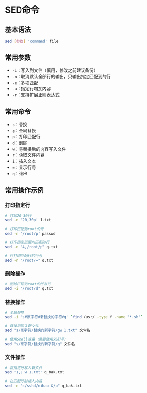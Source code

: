 # SED命令

## 基本语法

```bash
sed [参数] 'command' file
```

## 常用参数

- `-i`：写入到文件（慎用，修改之前建议备份）
- `-n`：取消默认全部行的输出，只输出指定匹配到的行
- `-e`：多项匹配
- `-a`：指定行增加内容
- `-r`：支持扩展正则表达式

## 常用命令

- `s`：替换
- `g`：全局替换
- `p`：打印匹配行
- `d`：删除
- `w`：将替换后的内容写入文件
- `r`：读取文件内容
- `i`：插入文本
- `=`：显示行号
- `q`：退出

## 常用操作示例

### 打印指定行

```bash
# 打印20-30行
sed -n '20,30p' 1.txt

# 打印匹配到root的行
sed -n '/root/p' passwd

# 打印指定范围内匹配的行
sed -n "4,/root/p" q.txt

# 只打印匹配行的行号
sed -n "/root/=" q.txt
```

### 删除操作

```bash
# 删除匹配到root的所有行
sed -i "/root/d" q.txt
```

### 替换操作

```bash
# 全局替换
sed -i 's#原字符#新替换的字符#g' `find /usr/ -type f -name "*.sh"`

# 替换后写入新文件
sed "s/原字符/替换的新字符/gw 1.txt" 文件名

# 使用Shell变量（需要使用双引号）
sed "s/原字符/替换的新字符/g" 文件名
```

### 文件操作

```bash
# 将指定行写入新文件
sed "1,2 w 1.txt" q_bak.txt

# 在匹配行前插入内容
sed -n "s/sshd/nihao &/p" q_bak.txt
```